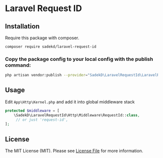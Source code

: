 # Laravel Request ID

## Installation

Require this package with composer.

```bash
composer require sadekd/laravel-request-id
```

### Copy the package config to your local config with the publish command:

```bash
php artisan vendor:publish --provider="SadekD\LaravelRequestId\LaravelRequestIdServiceProvider"
```

## Usage

Edit `App\Http\Kernel.php` and add it into global middleware stack

```php
protected $middleware = [
    \SadekD\LaravelRequestId\Http\Middleware\RequestId::class,
     // or just 'request-id',
];
```

## License

The MIT License (MIT). Please see [License File](LICENSE) for more information.
